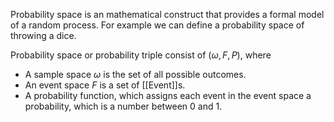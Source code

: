Probability space is an mathematical construct that provides a formal model of a random process. For example we can define a probability space of throwing a dice.

Probability space or probability triple consist of $(\omega, F, P)$, where 
- A sample space $\omega$ is the set of all possible outcomes.
- An event space $F$ is a set of [[Event]]s.
- A probability function, which assigns each event in the event space a probability, which is a number between $0$ and $1$.